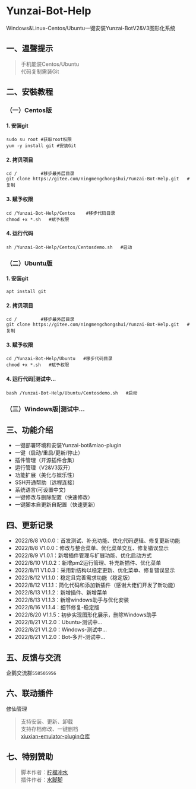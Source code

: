 # Yunzai-Bot-Help    

Windows&Linux-Centos/Ubuntu一键安装Yunzai-BotV2&V3图形化系统  

## 一、温聲提示    
>手机能装Centos/Ubuntu       
>代码复制需装Git       

## 二、安裝教程    

### （一）Centos版   
  
#### 1. 安装git    
`sudo su root #获取root权限`     
`yum -y install git #安装Git`   

#### 2. 拷贝项目    
`cd /         #移步最外层目录`   
`git clone https://gitee.com/ningmengchongshui/Yunzai-Bot-Help.git   #复制`   

#### 3. 赋予权限    
`cd /Yunzai-Bot-Help/Centos    #移步代码目录`   
`chmod +x *.sh   #赋予权限`  

#### 4. 运行代码   
`sh /Yunzai-Bot-Help/Centos/Centosdemo.sh   #启动`     


### （二）Ubuntu版    

#### 1. 安装git    
`apt install git`    

#### 2. 拷贝项目    
`cd /         #移步最外层目录`     
`git clone https://gitee.com/ningmengchongshui/Yunzai-Bot-Help.git   #复制`     

#### 3. 赋予权限    
`cd /Yunzai-Bot-Help/Ubuntu   #移步代码目录`    
`chmod +x *.sh   #赋予权限`    

#### 4. 运行代码|测试中...   
`bash /Yunzai-Bot-Help/Ubuntu/Centosdemo.sh   #启动`      

### （三）Windows版|测试中...    

## 三、功能介绍
* 一键部署环境和安装Yunzai-bot&miao-plugin     
* 一键（启动/重启/更新/停止）   
* 插件管理（开源插件合集）      
* 运行管理（V2&V3双开）    
* 功能扩展（美化与娱乐性）   
* SSH开通帮助（远程连接）    
* 系统语言(可设置中文)    
* 一键修改与删除配置（快速修改）    
* 一键脚本自更新自配置（快速更新）    

## 四、更新记录   
* 2022/8/8 V0.0.0：首发测试、补充功能、优化代码逻辑、修复更新功能    
* 2022/8/8 V1.0.0：修改与整合菜单、优化菜单交互、修复错误显示    
* 2022/8/9 V1.0.1：新增插件管理与扩展功能、优化启动方式    
* 2022/8/10 V1.0.2：新增pm2运行管理、补充新插件、优化菜单    
* 2022/8/11 V1.0.3：采用新结构以稳定更新、优化菜单、修复错误显示   
* 2022/8/12 V1.1.0：稳定且完善需求功能（稳定版）    
* 2022/8/12 V1.1.1：简化代码和添加新插件（感谢大佬们开发了新功能）
* 2022/8/13 V1.1.2：新增插件、新增菜单
* 2022/8/13 V1.1.3：新增windows助手与优化安装
* 2022/8/16 V1.1.4：细节修复-稳定版
* 2022/8/20 V1.1.5：初步实现图形化展示，删除Windows助手
* 2022/8/21 V1.2.0：Ubuntu-测试中...
* 2022/8/21 V1.2.0：Windows-测试中...
* 2022/8/21 V1.2.0：Bot-多开-测试中...

## 五、反馈与交流   

企鹅交流群`558505956`    

## 六、联动插件   
修仙管理   
>支持安装、更新、卸载     
>支持存档修改、一键删档      
>[xiuxian-emulator-plugin仓库](https://gitee.com/waterfeet/xiuxian-emulator-plugin)  

## 七、特别赞助   
>脚本作者：[柠檬冲水](https://afdian.net/@ningmengchongshui)       
>插件作者：[水脚脚](https://afdian.net/@waterfeet)  

